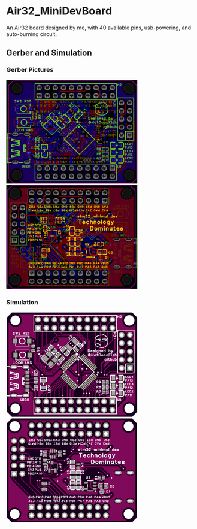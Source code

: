 # Air32_MiniDevBoard
An Air32 board designed by me, with 40 available pins, usb-powering, and auto-burning circuit.

## Gerber and Simulation

### Gerber Pictures

<img src="./src/front1.jpg" alt="gerber_front" width="350" />   <img src="./src/back1.jpg" alt="gerber_back" width="350" />

### Simulation

<img src="./src/front2.jpg" alt="simulation_front" width="350" />   <img src="./src/back2.jpg" alt="simulation_back" width="350" />



